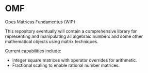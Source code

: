 # OMF
Opus Matricus Fundamentus (WIP)

This repository eventually will contain a comprehensive library for representing and manipulating all algebraic numbers and some other mathematical objects using matrix techniques.

Current capabilities include:

* Integer square matrices with operator overrides for arithmetic.
* Fractional scaling to enable rational number matrices.
